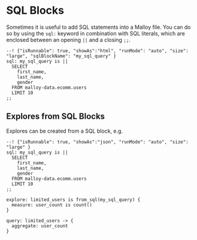 # SQL Blocks

Sometimes it is useful to add SQL statements into a Malloy file. You can do so by using the `sql:` keyword in combination with SQL literals, which are enclosed between an
opening `||` and a closing `;;`.


```malloy
--! {"isRunnable": true, "showAs":"html", "runMode": "auto", "size": "large", "sqlBlockName": "my_sql_query" }
sql: my_sql_query is ||
  SELECT
    first_name,
    last_name,
    gender
  FROM malloy-data.ecomm.users
  LIMIT 10
;;
```

## Explores from SQL Blocks

Explores can be created from a SQL block, e.g.

```malloy
--! {"isRunnable": true, "showAs":"json", "runMode": "auto", "size": "large" }
sql: my_sql_query is ||
  SELECT
    first_name,
    last_name,
    gender
  FROM malloy-data.ecomm.users
  LIMIT 10
;;

explore: limited_users is from_sql(my_sql_query) {
  measure: user_count is count()
}

query: limited_users -> {
  aggregate: user_count
}
```